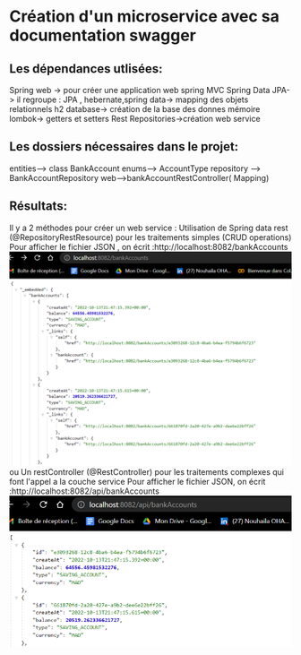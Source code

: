 <h1>                Création d'un microservice avec sa documentation swagger</h1>

<h2>Les dépendances utlisées:</h2>
Spring web -> pour créer une application web spring MVC
Spring Data JPA-> il regroupe  : JPA , hebernate,spring data-> mapping des objets relationnels
h2 database-> création de la base des donnes  mémoire
lombok-> getters et setters
Rest Repositories->création web service

<h2>Les dossiers nécessaires dans le projet:</h2>
entities--> class BankAccount
enums--> AccountType
repository --> BankAccountRepository
web-->bankAccountRestController( Mapping)


<h2>Résultats:</h2>
Il y a 2 méthodes pour créer un web service :
Utilisation de Spring data rest (@RepositoryRestResource) pour les traitements simples (CRUD operations)
Pour afficher le fichier JSON , on écrit :http://localhost:8082/bankAccounts
<img src="Images/dataRest.png">
ou
Un restController (@RestController)
pour les traitements complexes qui font l'appel a la couche service
Pour afficher le fichier JSON, on écrit :http://localhost:8082/api/bankAccounts
<img src="Images/restController.png">